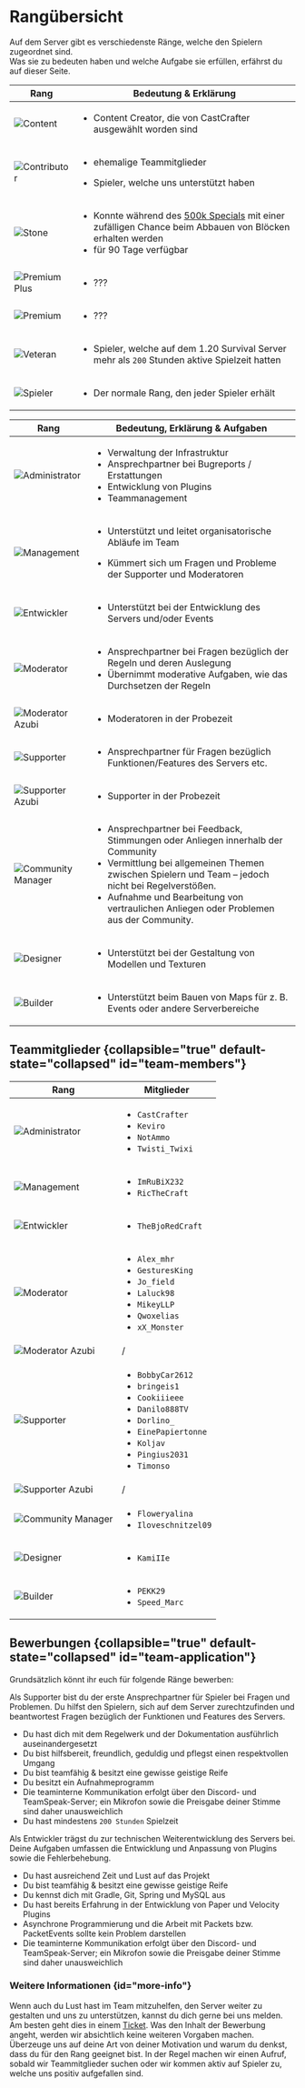 # Rangübersicht

Auf dem Server gibt es verschiedenste Ränge, welche den Spielern zugeordnet sind.\
Was sie zu bedeuten haben und welche Aufgabe sie erfüllen, erfährst du auf dieser Seite.

<tabs>

<tab title="Spieler Ränge" id="player-ranks" >

| Rang                             | Bedeutung & Erklärung                                                                                                                                                  |
|----------------------------------|------------------------------------------------------------------------------------------------------------------------------------------------------------------------|
| ![Content](content.png)          | <ul><li>Content Creator, die von CastCrafter ausgewählt worden sind</li></ul>                                                                                          |
| ![Contributor](contributor.png)  | <ul><li>ehemalige Teammitglieder</li></ul>  <ul><li>Spieler, welche uns unterstützt haben</li></ul>                                                                    |
| ![Stone](stone.png)              | <ul><li>Konnte während des [500k Specials](500k-event.md) mit einer zufälligen Chance beim Abbauen von Blöcken erhalten werden</li><li>für 90 Tage verfügbar</li></ul> |
| ![Premium Plus](premiumplus.png) | <ul><li>???</li></ul>                                                                                                                                                  |
| ![Premium](premium.png)          | <ul><li>???</li></ul>                                                                                                                                                  |
| ![Veteran](veteran.png)          | <ul><li>Spieler, welche auf dem 1.20 Survival Server mehr als `200` Stunden aktive Spielzeit hatten</li></ul>                                                          |
| ![Spieler](player.png)           | <ul><li>Der normale Rang, den jeder Spieler erhält </li></ul>                                                                                                          |

</tab>

<tab title="Team Ränge" id="team-ranks">

| Rang                                        | Bedeutung, Erklärung & Aufgaben                                                                                                                                                                                                                                                                         |
|---------------------------------------------|---------------------------------------------------------------------------------------------------------------------------------------------------------------------------------------------------------------------------------------------------------------------------------------------------------|
| ![Administrator](admin.png)                 | <ul><li>Verwaltung der Infrastruktur</li><li>Ansprechpartner bei Bugreports / Erstattungen</li><li>Entwicklung von Plugins</li><li>Teammanagement</li></ul>                                                                                                                                             |
| ![Management](management.png)               | <ul><li>Unterstützt und leitet organisatorische Abläufe im Team</li></ul><ul><li>Kümmert sich um Fragen und Probleme der Supporter und Moderatoren</li></ul>                                                                                                                                            |
| ![Entwickler](developer.png)                | <ul><li>Unterstützt bei der Entwicklung des Servers und/oder Events</li></ul>                                                                                                                                                                                                                           |
| ![Moderator](moderation.png)                | <ul><li>Ansprechpartner bei Fragen bezüglich der Regeln und deren Auslegung</li><li>Übernimmt moderative Aufgaben, wie das Durchsetzen der Regeln</li></ul>                                                                                                                                             |
| ![Moderator Azubi](moderation-a.png)        | <ul><li>Moderatoren in der Probezeit</li></ul>                                                                                                                                                                                                                                                          |
| ![Supporter](support.png)                   | <ul><li>Ansprechpartner für Fragen bezüglich Funktionen/Features des Servers etc.</li></ul>                                                                                                                                                                                                             |
| ![Supporter Azubi](support-a.png)           | <ul><li>Supporter in der Probezeit</li></ul>                                                                                                                                                                                                                                                            |
| ![Community Manager](community-manager.png) | <ul><li>Ansprechpartner bei Feedback, Stimmungen oder Anliegen innerhalb der Community</li><li>Vermittlung bei allgemeinen Themen zwischen Spielern und Team – jedoch nicht bei Regelverstößen.</li><li>Aufnahme und Bearbeitung von vertraulichen Anliegen oder Problemen aus der Community.</li></ul> |
| ![Designer](designer.png)                   | <ul><li>Unterstützt bei der Gestaltung von Modellen und Texturen </li></ul>                                                                                                                                                                                                                             |
| ![Builder](builder.png)                     | <ul><li>Unterstützt beim Bauen von Maps für z. B. Events oder andere Serverbereiche</li></ul>                                                                                                                                                                                                           |

</tab>

</tabs>

## Teammitglieder {collapsible="true" default-state="collapsed" id="team-members"}

| Rang                                        | Mitglieder                                                                                                                                                                                            |
|---------------------------------------------|-------------------------------------------------------------------------------------------------------------------------------------------------------------------------------------------------------|
| ![Administrator](admin.png)                 | <ul><li>`CastCrafter`</li><li>`Keviro`</li><li>`NotAmmo`</li><li>`Twisti_Twixi`</li></ul>                                                                                                             |
| ![Management](management.png)               | <ul><li>`ImRuBiX232`</li><li>`RicTheCraft`</li></ul>                                                                                                                                                  |
| ![Entwickler](developer.png)                | <ul><li>`TheBjoRedCraft`</li></ul>                                                                                                                                                                    |
| ![Moderator](moderation.png)                | <ul><li>`Alex_mhr`</li><li>`GesturesKing`</li><li>`Jo_field`</li><li>`Laluck98`</li><li>`MikeyLLP`</li><li>`Qwoxelias`</li><li>`xX_Monster`</li></ul>                                                 |
| ![Moderator Azubi](moderation-a.png)        | /                                                                                                                                                                                                     |   
| ![Supporter](support.png)                   | <ul><li>`BobbyCar2612`</li><li>`bringeis1`</li><li>`Cookiiieee`</li><li>`Danilo888TV`</li><li>`Dorlino_`</li><li>`EinePapiertonne`</li><li>`Koljav`</li><li>`Pingius2031`</li><li>`Timonso`</li></ul> |
| ![Supporter Azubi](support-a.png)           | /                                                                                                                                                                                                     |
| ![Community Manager](community-manager.png) | <ul><li>`Floweryalina`</li><li>`Iloveschnitzel09`</li></ul>                                                                                                                                             |
| ![Designer](designer.png)                   | <ul><li>`KamiIIe`</li></ul>                                                                                                                                                                           |
| ![Builder](builder.png)                     | <ul><li>`PEKK29`</li><li>`Speed_Marc`</li></ul>                                                                                                                                                         |

## Bewerbungen {collapsible="true" default-state="collapsed" id="team-application"}

Grundsätzlich könnt ihr euch für folgende Ränge bewerben:
<tabs>
<!-- 
<tab title="Builder" id="application-builder">

> **Derzeit werden keine Bewerbungen für die Position des Builders angenommen**!
> Keine Sorge, es wird bald eine spezielle Bewerbungsphase geben, in der ihr euch als Builder bewerben könnt!
> In dieser Phase werdet ihr die Möglichkeit haben, eure Fähigkeiten in einem "Auswahlverfahren" auf einem Vorbau-Server
> unter Beweis zu stellen.
> Hier könnt ihr zeigen, was ihr drauf habt und warum gerade ihr das Zeug zum Builder habt.
> Dafür stellen wir euch verschiedene Plugins wie WorldEdit oder goPaint zur Verfügung, damit ihr eure Kreativität und
> Technik in vollem Umfang nutzen könnt.
> Wann das Event stattfindet und wie ihr teilnehmen könnt, erfahrt ihr auf dem [Discord](%dc_link%)
> unter [%com_updates_channel_display%](%com_updates_channel%).
\
> Wir danken euch für euer Verständnis und freuen uns schon darauf, eure beeindruckenden Bauwerke in der Bewerbungsphase
> zu sehen!
>
{style="warning" title="Momentan keine Bewerbung als Builder möglich!"}

<deflist>
<def title="Beschreibung" id="description-builder">
Als Builder bist du verantwortlich für die Gestaltung und dem Design auf dem Server.
Deine Aufgabe besteht darin, Strukturen, Karten oder Gebäude vorzubauen.
Diese werden dann anschließend für kommende Events verwendet oder in der Lobby eingefügt.
</def>
<def title="Anforderungen als Builder" id="requirements-builder">

- Du kennst dich mit Bautools wie `WorldEdit`, `VoxelSniper`, `goBrush`, `goPaint ` oder `Axiom` aus
- Du kannst harmonisch bauen
- Du kannst detailliert bauen
- Du beherrschst mehrere Baustile
- Du bist teamfähig & besitzt eine gewisse geistige Reife
- Die teaminterne Kommunikation erfolgt über den Discord & TeamSpeak-Server, ein Mikrofon und die Offenbarung deiner
  Stimme ist daher unausweichlich

</def>
</deflist>
</tab>
-->
<tab title="Supporter" id="application-supporter">

<deflist>
<def title="Beschreibung" id="description-supporter">
Als Supporter bist du der erste Ansprechpartner für Spieler bei Fragen und Problemen.
Du hilfst den Spielern, sich auf dem Server zurechtzufinden und beantwortest Fragen bezüglich der Funktionen und Features des Servers.
</def>
<def title="Anforderungen als Supporter" id="requirements-supporter">

- Du hast dich mit dem Regelwerk und der Dokumentation ausführlich auseinandergesetzt
- Du bist hilfsbereit, freundlich, geduldig und pflegst einen respektvollen Umgang
- Du bist teamfähig & besitzt eine gewisse geistige Reife
- Du besitzt ein <tooltip term="application-replay-requirement">Aufnahmeprogramm</tooltip>
- Die teaminterne Kommunikation erfolgt über den Discord- und TeamSpeak-Server; ein Mikrofon sowie die Preisgabe deiner
  Stimme sind daher unausweichlich
- Du hast mindestens `200 Stunden` <tooltip term="supporter-application-playtime-requirement">Spielzeit</tooltip>

</def>
</deflist>
</tab>
<tab title="Entwickler" id="application-developer">

<deflist>
<def title="Beschreibung" id="description-developer">
Als Entwickler trägst du zur technischen Weiterentwicklung des Servers bei. 
Deine Aufgaben umfassen die Entwicklung und Anpassung von Plugins sowie die Fehlerbehebung.
</def>
<def title="Anforderungen als Entwickler" id="requirements-developer">

- Du hast ausreichend Zeit und Lust auf das Projekt
- Du bist teamfähig & besitzt eine gewisse geistige Reife
- Du kennst dich mit Gradle, Git, Spring und MySQL aus
- Du hast bereits Erfahrung in der Entwicklung von Paper und Velocity Plugins
- Asynchrone Programmierung und die Arbeit mit Packets bzw. PacketEvents sollte kein Problem darstellen
- Die teaminterne Kommunikation erfolgt über den Discord- und TeamSpeak-Server; ein Mikrofon sowie die Preisgabe deiner
  Stimme sind daher unausweichlich

</def>
</deflist>
</tab>
</tabs>

### Weitere Informationen {id="more-info"}

<deflist>
<def title="Wie bewerbe ich mich?" id="how-to-apply">

Wenn auch du Lust hast im Team mitzuhelfen, den Server weiter zu gestalten und uns zu unterstützen, kannst du dich gerne
bei uns melden.
Am besten geht dies in einem [Ticket](%tickets_channel%).
</def>
<def title="Inhalt der Bewerbung" id="application-content">
Was den Inhalt der Bewerbung angeht, werden wir absichtlich keine weiteren Vorgaben machen.
Überzeuge uns auf deine Art von deiner Motivation und warum du denkst, dass du für den Rang geeignet bist.
</def>
<def title="Weitere Informationen" id="more-infos">
In der Regel machen wir einen Aufruf, sobald wir Teammitglieder suchen oder wir kommen aktiv auf Spieler zu, welche uns positiv aufgefallen sind.
</def>
</deflist>
